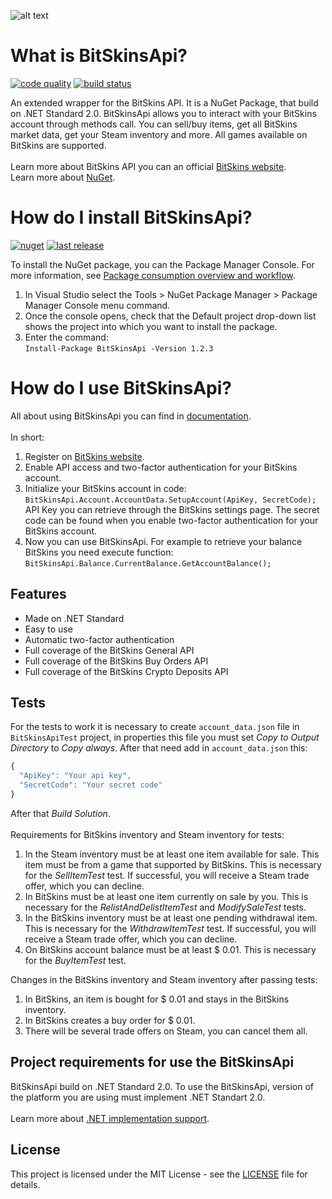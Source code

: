 ![alt text](https://user-images.githubusercontent.com/48892069/58495142-65303a80-817f-11e9-839d-fdaa362bd3a7.jpg "BitSkins Logo")

# What is BitSkinsApi?

[![code quality](https://api.codacy.com/project/badge/Grade/3f24aba6cce349a9b4813791f831f2a7)](https://www.codacy.com/app/dmitrydnl/BitSkinsApi?utm_source=github.com&amp;utm_medium=referral&amp;utm_content=dmitrydnl/BitSkinsApi&amp;utm_campaign=Badge_Grade)
[![build status](https://travis-ci.com/dmitrydnl/BitSkinsApi.svg?branch=master)](https://travis-ci.com/dmitrydnl/BitSkinsApi)

An extended wrapper for the BitSkins API. It is a NuGet Package, that build on .NET Standard 2.0. BitSkinsApi allows you to interact with your BitSkins account through methods call. You can sell/buy items, get all BitSkins market data, get your Steam inventory and more. All games available on BitSkins are supported.
\
\
Learn more about BitSkins API you can an official [BitSkins website](https://bitskins.com/api).
\
Learn more about [NuGet](https://www.nuget.org).

# How do I install BitSkinsApi?

[![nuget](https://img.shields.io/nuget/v/BitSkinsApi.svg?color=blue)](https://www.nuget.org/packages/BitSkinsApi/)
[![last release](https://img.shields.io/github/release-date/dmitrydnl/BitSkinsApi.svg?color=blue&label=last%20release)](https://www.nuget.org/packages/BitSkinsApi/)

To install the NuGet package, you can the Package Manager Console. For more information, see [Package consumption overview and workflow](https://docs.microsoft.com/en-us/nuget/consume-packages/overview-and-workflow).
1. In Visual Studio select the Tools > NuGet Package Manager > Package Manager Console menu command.
2. Once the console opens, check that the Default project drop-down list shows the project into which you want to install the package.
3. Enter the command:
\
```Install-Package BitSkinsApi -Version 1.2.3```

# How do I use BitSkinsApi?
All about using BitSkinsApi you can find in [documentation](https://github.com/dmitrydnl/BitSkinsApi/blob/master/docs/index.md).
\
\
In short:
1. Register on [BitSkins website](https://bitskins.com).
2. Enable API access and two-factor authentication for your BitSkins account.
3. Initialize your BitSkins account in code:
\
```BitSkinsApi.Account.AccountData.SetupAccount(ApiKey, SecretCode);```
\
API Key you can retrieve through the BitSkins settings page. The secret code can be found when you enable two-factor authentication for your BitSkins account.
4. Now you can use BitSkinsApi. For example to retrieve your balance BitSkins you need execute function:
\
```BitSkinsApi.Balance.CurrentBalance.GetAccountBalance();```

## Features
* Made on .NET Standard
* Easy to use
* Automatic two-factor authentication
* Full coverage of the BitSkins General API
* Full coverage of the BitSkins Buy Orders API
* Full coverage of the BitSkins Crypto Deposits API

## Tests
For the tests to work it is necessary to create ```account_data.json``` file in ```BitSkinsApiTest``` project, in properties this file you must set _Copy to Output Directory_ to _Copy always_. After that need add in ```account_data.json``` this:
```js
{
  "ApiKey": "Your api key",
  "SecretCode": "Your secret code"
}
```
After that _Build Solution_.
\
\
Requirements for BitSkins inventory and Steam inventory for tests:
1. In the Steam inventory must be at least one item available for sale. This item must be from a game that supported by BitSkins. This is necessary for the _SellItemTest_ test. If successful, you will receive a Steam trade offer, which you can decline.
2. In BitSkins must be at least one item currently on sale by you. This is necessary for the _RelistAndDelistItemTest_ and _ModifySaleTest_ tests.
3. In the BitSkins inventory must be at least one pending withdrawal item. This is necessary for the _WithdrawItemTest_ test. If successful, you will receive a Steam trade offer, which you can decline.
4. On BitSkins account balance must be at least $ 0.01. This is necessary for the _BuyItemTest_ test.

Changes in the BitSkins inventory and Steam inventory after passing tests:
1. In BitSkins, an item is bought for $ 0.01 and stays in the BitSkins inventory.
2. In BitSkins creates a buy order for $ 0.01.
3. There will be several trade offers on Steam, you can cancel them all.

## Project requirements for use the BitSkinsApi
BitSkinsApi build on .NET Standard 2.0. To use the BitSkinsApi, version of the platform you are using must implement .NET Standart 2.0.
\
\
Learn more about [.NET implementation support](https://docs.microsoft.com/en-us/dotnet/standard/net-standard#net-implementation-support).

## License
This project is licensed under the MIT License - see the [LICENSE](https://github.com/dmitrydnl/BitSkinsApi/blob/master/LICENSE) file for details.
